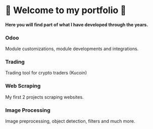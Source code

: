 # :star2: Welcome to my portfolio :star2:
#### Here you will find part of what I have developed through the years.

### Odoo
Module customizations, module developments and integrations.

### Trading
Trading tool for crypto traders (Kucoin)

### Web Scraping
My first 2 projects scraping websites.
 
### Image Processing 
Image preprocessing, object detection, filters and much more.
